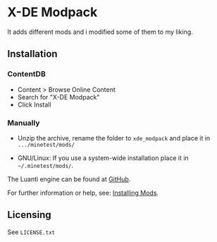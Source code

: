 # X-DE Modpack

It adds different mods and i modified some of them to my liking.

## Installation

### ContentDB

* Content > Browse Online Content
* Search for "X-DE Modpack"
* Click Install

### Manually

- Unzip the archive, rename the folder to `xde_modpack` and
place it in `.../minetest/mods/`

- GNU/Linux: If you use a system-wide installation place it in `~/.minetest/mods/`.

The Luanti engine can be found at [GitHub](https://github.com/minetest/minetest).

For further information or help, see: [Installing Mods](https://wiki.luanti.org/Installing_Mods).

## Licensing

See `LICENSE.txt`
